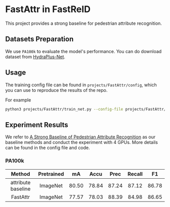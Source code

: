 # FastAttr in FastReID

This project provides a strong baseline for pedestrian attribute recognition.

## Datasets Preparation

We use `PA100k` to evaluate the model's performance.
You can do download dataset from [HydraPlus-Net](https://github.com/xh-liu/HydraPlus-Net).

## Usage

The training config file can be found in `projects/FastAttr/config`, which you can use to reproduce the results of the repo.

For example

```bash
python3 projects/FastAttr/train_net.py --config-file projects/FastAttr/configs/pa100.yml --num-gpus 4
```

## Experiment Results

We refer to [A Strong Baseline of Pedestrian Attribute Recognition](https://github.com/valencebond/Strong_Baseline_of_Pedestrian_Attribute_Recognition/tree/master) as our baseline methods and conduct the experiment
with 4 GPUs.
More details can be found in the config file and code.

### PA100k

| Method | Pretrained | mA | Accu | Prec | Recall | F1 | 
| :---: | :---: | :---: |:---: | :---: | :---: | :---: |
| attribute baseline | ImageNet | 80.50 | 78.84 | 87.24 | 87.12 | 86.78 | 
| FastAttr | ImageNet | 77.57 | 78.03 | 88.39 | 84.98 | 86.65 | 
